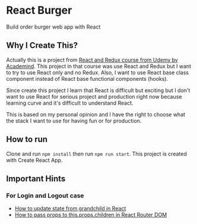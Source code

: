 # React Burger

Build order burger web app with React

## Why I Create This?

Actually this is a project from [React and Redux course from Udemy by Academind](https://www.udemy.com/course/react-the-complete-guide-incl-redux/). This project in that course was use React and Redux but I want to try to use React only and no Redux. Also, I want to use React base class component instead of React base functional components (hooks).

Since create this project I learn that React is difficult but exciting but I don't want to use React for serious project and production right now because learning curve and it's difficult to understand React. 

This is based on my personal opinion and I have the right to choose what the stack I want to use for having fun or for production.

## How to run

Clone and run `npm install` then run `npm run start`. This project is created with Create React App.

## Important Hints

### For Login and Logout case

- [How to update state from grandchild in React](https://stackoverflow.com/questions/48783846/update-the-state-of-the-grandparent-component)
- [How to pass props to this.props.children in React Router DOM](https://stackoverflow.com/questions/50668092/how-to-use-react-router-with-this-props-children)